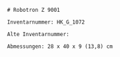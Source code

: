 
            # Robotron Z 9001
    
            Inventarnummer: HK_G_1072
    
            Alte Inventarnummer: 
    
            Abmessungen: 28 x 40 x 9 (13,8) cm
            